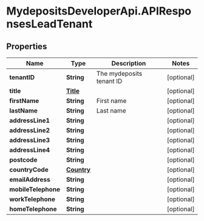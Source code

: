 # MydepositsDeveloperApi.APIResponsesLeadTenant

## Properties

Name | Type | Description | Notes
------------ | ------------- | ------------- | -------------
**tenantID** | **String** | The mydeposits tenant ID | [optional] 
**title** | [**Title**](Title.md) |  | [optional] 
**firstName** | **String** | First name | [optional] 
**lastName** | **String** | Last name | [optional] 
**addressLine1** | **String** |  | [optional] 
**addressLine2** | **String** |  | [optional] 
**addressLine3** | **String** |  | [optional] 
**addressLine4** | **String** |  | [optional] 
**postcode** | **String** |  | [optional] 
**countryCode** | [**Country**](Country.md) |  | [optional] 
**emailAddress** | **String** |  | [optional] 
**mobileTelephone** | **String** |  | [optional] 
**workTelephone** | **String** |  | [optional] 
**homeTelephone** | **String** |  | [optional] 


